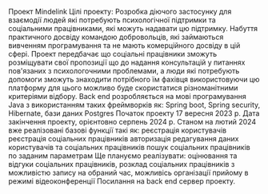 Проект Mindelink
Цілі проекту:
Розробка діючого застосунку для взаємодії людей які потребують психологічної підтримки та соціальними працівниками, які можуть надавати цю підтримку.
Набуття практичного досвіду командою добровольців, які займаються вивченням програмування та не мають комерційного досвіду в цій сфері.
Проект передбачає що соціальні працівники зможуть розміщувати свої пропозиції що до надання консультацій у питаннях пов'язаних з психологочними проблемами,
а люди які потребують допомоги зможуть знаходити потрібного їм фахівця використовуючи цю платформу для цього можливо буде скористатися різноманітними критеріями відбору.
Back end розробляється на мові програмування Java з використанням таких фреймворків як: Spring boot, Spring security, Hibernate, бази даних Postgres 
Початок проекту 17 вересня 2023 р.
Дата закінчення проекту, орієнтовно серпень 2024 р.
Станом на лютий 2024 вже реалізовані базові функції такі як:
реєстрація користувачів
реєстрація соціальних працівників
авторизація
редагування даних користувачів та соціальних працівників
пошук соціальних працівників по заданим параметрам
Ще плануємо реалізувати:
оцінювання та відгуки соціальних працівників,
розклад соціальних працівників з можливістю запису на обраний час,
можливісь організації прийому в режимі відеоконференції
Посилання на  back end сервер проекту.
